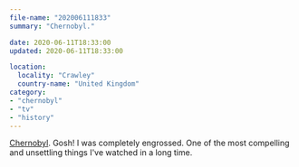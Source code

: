 ```yaml
---
file-name: "202006111833"
summary: "Chernobyl."

date: 2020-06-11T18:33:00
updated: 2020-06-11T18:33:00

location:
  locality: "Crawley"
  country-name: "United Kingdom"
category:
- "chernobyl"
- "tv"
- "history"
---
```


[Chernobyl][1]. Gosh! I was completely engrossed. One of the most compelling and unsettling things I've watched in a long time.

[1]: https://www.imdb.com/title/tt7366338/
